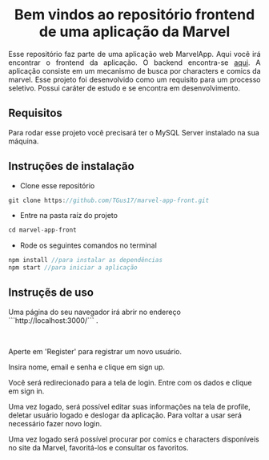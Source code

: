 <h1 align="center">Bem vindos ao repositório frontend de uma aplicação da Marvel</h1>

<p align="justify">Esse repositório faz parte de uma aplicação web MarvelApp. Aqui você irá encontrar o frontend da aplicação. O backend encontra-se <a href="https://github.com/TGus17/marvel-app-back">aqui</a>. A aplicação consiste em um mecanismo de busca por characters e comics da marvel. Esse projeto foi desenvolvido como um requisito para um processo seletivo. Possui caráter de estudo e se encontra em desenvolvimento.</p>

## Requisitos
<p>Para rodar esse projeto você precisará ter o MySQL Server instalado na sua máquina.</p>

## Instruções de instalação

+ Clone esse repositório
```javascript
git clone https://github.com/TGus17/marvel-app-front.git
```

+ Entre na pasta raíz do projeto
```javascript
cd marvel-app-front
```
+ Rode os seguintes comandos no terminal
```javascript
npm install //para instalar as dependências
npm start //para iniciar a aplicação
```
## Instruçẽs de uso
<p>Uma página do seu navegador irá abrir no endereço ```http://localhost:3000/``` .</p>
</br>
<p>Aperte em 'Register' para registrar um novo usuário.</p>
<p>Insira nome, email e senha e clique em sign up.</p>
<p>Você será redirecionado para a tela de login. Entre com os dados e clique em sign in.</p>
<p>Uma vez logado, será possível editar suas informações na tela de profile, deletar usuário logado e deslogar da aplicação. Para voltar a usar será necessário fazer novo login.</p>
<p>Uma vez logado será possível procurar por comics e characters disponíveis no site da Marvel, favoritá-los e consultar os favoritos.</p>
